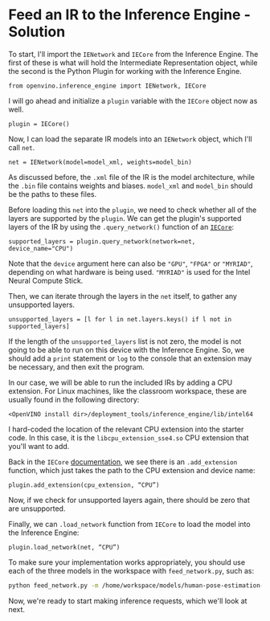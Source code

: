 # Feed an IR to the Inference Engine - Solution

To start, I'll import the `IENetwork` and `IECore` from the Inference Engine. The first of
these is what will hold the Intermediate Representation object, while the second is the 
Python Plugin for working with the Inference Engine.

```
from openvino.inference_engine import IENetwork, IECore
```

I will go ahead and initialize a `plugin` variable with the `IECore` object now as well.

```
plugin = IECore()
```

Now, I can load the separate IR models into an `IENetwork` object, which I'll call `net`.

```
net = IENetwork(model=model_xml, weights=model_bin)
```

As discussed before, the `.xml` file of the IR is the model architecture, while the `.bin` file
contains weights and biases. `model_xml` and `model_bin` should be the paths to these
files.

Before loading this `net` into the `plugin`, we need to check whether all of the layers are
supported by the `plugin`. We can get the plugin's supported layers of the IR by using the
`.query_network()` function of an [`IECore`](https://docs.openvinotoolkit.org/latest/classie__api_1_1IECore.html):

```
supported_layers = plugin.query_network(network=net, device_name="CPU")
```

Note that the `device` argument here can also be `"GPU"`, `"FPGA"` or `"MYRIAD"`, depending
on what hardware is being used. `"MYRIAD"` is used for the Intel Neural Compute Stick.

Then, we can iterate through the layers in the `net` itself, to gather any unsupported layers.

```
unsupported_layers = [l for l in net.layers.keys() if l not in supported_layers]
```

If the length of the `unsupported_layers` list is not zero, the model is not going to be able
to run on this device with the Inference Engine. So, we should add a `print` statement 
or `log` to the console that an extension may be necessary, and then exit the program.

In our case, we will be able to run the included IRs by adding a CPU extension. For Linux
machines, like the classroom workspace, these are usually found in the following directory:
```
<OpenVINO install dir>/deployment_tools/inference_engine/lib/intel64
```

I hard-coded the location of the relevant CPU extension into the starter code. In this case,
it is the `libcpu_extension_sse4.so` CPU extension that you'll want to add.

Back in the `IECore` [documentation](https://docs.openvinotoolkit.org/latest/classie__api_1_1IECore.html),
we see there is an `.add_extension` function, which just takes the path to the CPU
extension and device name:

```
plugin.add_extension(cpu_extension, “CPU”)
```

Now, if we check for unsupported layers again, there should be zero that are unsupported.

Finally, we can  `.load_network` function from `IECore` to load the model into the Inference Engine:

```
plugin.load_network(net, “CPU”)
```

To make sure your implementation works appropriately, you should use each of the three
models in the workspace with `feed_network.py`, such as:

```bash
python feed_network.py -m /home/workspace/models/human-pose-estimation-0001.xml
```

Now, we're ready to start making inference requests, which we'll look at next.

